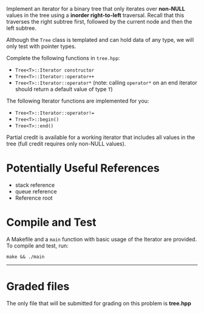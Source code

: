Implement an iterator for a binary tree that only iterates over **non-NULL** values in the tree using a **inorder right-to-left** traversal. Recall that this traverses the right subtree first, followed by the current node and then the left subtree.

Although the `Tree` class is templated and can hold data of any type, we will only test with pointer types.

Complete the following functions in `tree.hpp`:

- `Tree<T>::Iterator constructor`
- `Tree<T>::Iterator::operator++`
- `Tree<T>::Iterator::operator*` (note: calling `operator*` on an end iterator should return a default value of type `T`)

The following Iterator functions are implemented for you:

- `Tree<T>::Iterator::operator!=`
- `Tree<T>::begin()`
- `Tree<T>::end()`

Partial credit is available for a working iterator that includes all values in the tree (full credit requires only non-NULL values).

# Potentially Useful References

- stack reference
- queue reference
- Reference root

# Compile and Test

A Makefile and a `main` function with basic usage of the Iterator are provided. To compile and test, run:

`make && ./main`

---

# Graded files

The only file that will be submitted for grading on this problem is **tree.hpp**
